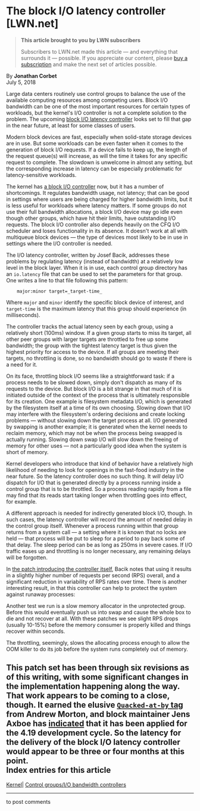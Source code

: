 # The block I/O latency controller [LWN.net]

> **This article brought to you by LWN subscribers**
> 
> Subscribers to LWN.net made this article — and everything that surrounds it — possible. If you appreciate our content, please [buy a subscription](/Promo/nst-nag3/subscribe) and make the next set of articles possible. 

By **Jonathan Corbet**  
July 5, 2018 

Large data centers routinely use control groups to balance the use of the available computing resources among competing users. Block I/O bandwidth can be one of the most important resources for certain types of workloads, but the kernel's I/O controller is not a complete solution to the problem. The upcoming [block I/O latency controller](/Articles/758964/) looks set to fill that gap in the near future, at least for some classes of users. 

Modern block devices are fast, especially when solid-state storage devices are in use. But some workloads can be even faster when it comes to the generation of block I/O requests. If a device fails to keep up, the length of the request queue(s) will increase, as will the time it takes for any specific request to complete. The slowdown is unwelcome in almost any setting, but the corresponding increase in latency can be especially problematic for latency-sensitive workloads. 

The kernel has [a block I/O controller](https://www.kernel.org/doc/html/v4.18-rc3/admin-guide/cgroup-v2.html#io) now, but it has a number of shortcomings. It regulates bandwidth usage, not latency; that can be good in settings where users are being charged for higher bandwidth limits, but it is less useful for workloads where latency matters. If some groups do not use their full bandwidth allocations, a block I/O device may go idle even though other groups, which have hit their limits, have outstanding I/O requests. The block I/O controller also depends heavily on the CFQ I/O scheduler and loses functionality in its absence. It doesn't work at all with multiqueue block devices — the type of devices most likely to be in use in settings where the I/O controller is needed. 

The I/O latency controller, written by Josef Bacik, addresses these problems by regulating latency (instead of bandwidth) at a relatively low level in the block layer. When it is in use, each control group directory has an `io.latency` file that can be used to set the parameters for that group. One writes a line to that file following this pattern: 
    
    
        major:minor target=_target-time_
    

Where `major` and `minor` identify the specific block device of interest, and `target-time` is the maximum latency that this group should experience (in milliseconds). 

The controller tracks the actual latency seen by each group, using a relatively short (100ms) window. If a given group starts to miss its target, all other peer groups with larger targets are throttled to free up some bandwidth; the group with the tightest latency target is thus given the highest priority for access to the device. If all groups are meeting their targets, no throttling is done, so no bandwidth should go to waste if there is a need for it. 

On its face, throttling block I/O seems like a straightforward task: if a process needs to be slowed down, simply don't dispatch as many of its requests to the device. But block I/O is a bit strange in that much of it is initiated outside of the context of the process that is ultimately responsible for its creation. One example is filesystem metadata I/O, which is generated by the filesystem itself at a time of its own choosing. Slowing down that I/O may interfere with the filesystem's ordering decisions and create locking problems — without slowing down the target process at all. I/O generated by swapping is another example; it is generated when the kernel needs to reclaim memory, which may not be when the process being swapped is actually running. Slowing down swap I/O will slow down the freeing of memory for other uses — not a particularly good idea when the system is short of memory. 

Kernel developers who introduce that kind of behavior have a relatively high likelihood of needing to look for openings in the fast-food industry in the near future. So the latency controller does no such thing. It _will_ delay I/O dispatch for I/O that is generated directly by a process running inside a control group that is to be throttled. So a process reading rapidly from a file may find that its reads start taking longer when throttling goes into effect, for example. 

A different approach is needed for indirectly generated block I/O, though. In such cases, the latency controller will record the amount of needed delay in the control group itself. Whenever a process running within that group returns from a system call — a setting where it is known that no locks are held — that process will be put to sleep for a period to pay back some of that delay. The sleep period can be as long as 250ms in severe cases. If I/O traffic eases up and throttling is no longer necessary, any remaining delays will be forgotten. 

In [the patch introducing the controller itself](/ml/linux-kernel/20180703151503.2549-13-josef@toxicpanda.com/), Bacik notes that using it results in a slightly higher number of requests per second (RPS) overall, and a significant reduction in variability of RPS rates over time. There is another interesting result, in that this controller can help to protect the system against runaway processes: 

Another test we run is a slow memory allocator in the unprotected group. Before this would eventually push us into swap and cause the whole box to die and not recover at all. With these patches we see slight RPS drops (usually 10-15%) before the memory consumer is properly killed and things recover within seconds. 

The throttling, seemingly, slows the allocating process enough to allow the OOM killer to do its job before the system runs completely out of memory. 

This patch set has been through six revisions as of this writing, with some significant changes in the implementation happening along the way. That work appears to be coming to a close, though. It earned the elusive [`Quacked-at-by` tag](/Articles/758966/) from Andrew Morton, and block maintainer Jens Axboe has [indicated](/ml/linux-kernel/f2d28a6b-a4bf-f340-cf78-024fb5f3314b@kernel.dk/) that it has been applied for the 4.19 development cycle. So the latency for the delivery of the block I/O latency controller would appear to be three or four months at this point.  
Index entries for this article  
---  
[Kernel](/Kernel/Index)| [Control groups/I/O bandwidth controllers](/Kernel/Index#Control_groups-IO_bandwidth_controllers)  
  


* * *

to post comments 
